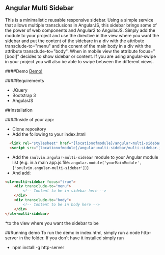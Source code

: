## Angular Multi Sidebar

This is a minimalistic reusable responsive sidebar. Using a simple service that allows multiple transclusions in AngularJS, this sidebar brings some of the power of web components and Angular2 to AngularJS. Simply add the module to your project and use the directive in the view where you want the sidebar and put the content of the sidebare in a div with the attribute transclude-to="menu" and the conent of the main body in a div with the attribute transclude-to="body". When in mobile view the attribute focus="[bool]" decides to show sidebar or content. If you are using angular-swipe in your project you will also be able to swipe between the different views.

####Demo
[Demo!](https://snulvin.github.io/ulv-multi-sidebar)

####Requirements

* JQuery
* Bootstrap 3
* AngularJS

##Installation

####Inside of your app:
* Clone repository
* Add the following to your index.html
```html
  <link rel="stylesheet" href="[locationofmodule]/angular-multi-sidebar/multi-sidebar.css">
  <script src="[locationofmodule]/angular-multi-sidebar/multi-sidebar.js""></script>
```
* Add the `snulvin.angular-multi-sidebar` module to your Angular module list (e.g. in a main app.js file: `angular.module('yourMainModule', ['snulvin.angular-multi-sidebar'])`)
* And add:
```html
<ulv-multi-sidebar focus="true">
	<div transclude-to="menu">
		<!-- Content to be in sidebar here -->
	</div>
	<div transclude-to="body">
		<!-- Content to be in body here -->
	</div>
</ulv-multi-sidebar>
```
*to the view where you want the sidebar to be

##Running demo
To run the demo in index.html, simply run a node http-server in the folder. If you don't have it installed simply run
* npm install -g http-server

